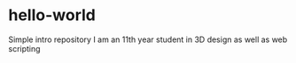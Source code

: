 # hello-world
Simple intro repository
I am an 11th year student in 3D design as well as web scripting
